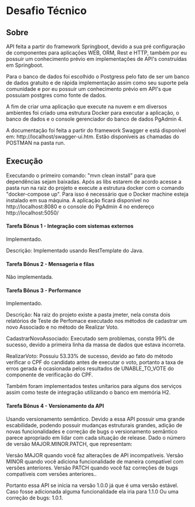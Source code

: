 # Desafio Técnico
## Sobre

API feita a partir do framework Springboot, devido a sua pré configuração de componentes para aplicações WEB, ORM, Rest
e HTTP, também por eu possuir um conhecimento prévio em implementações de API's construídas em Springboot.

Para o banco de dados foi escolhido o Postgress pelo fato de ser um banco de dados gratuito e de rápida implementação
assim como seu suporte pela comunidade e por eu possuir um conhecimento prévio em API's que possuiam postgres como 
fonte de dados.

A fim de criar uma aplicação que execute na nuvem e em diversos ambientes foi criado uma estrutura Docker para executar
a aplicação, o banco de dados e o console gerenciador do banco de dados PgAdmin 4.

A documentação foi feita a partir do framework Swagger e está disponível em: http://localhost/swagger-ui.htm. Estão 
disponíveis as chamadas do POSTMAN na pasta run.

## Execução

Executando o primeiro comando: "mvn clean install" para que dependências sejam baixadas. Após as libs estarem de acordo
acesse a pasta run na raiz do projeto e execute a estrutura docker com o comando "docker-compose up". Para isso
é necessário que o Docker machine esteja instalado em sua máquina. A aplicação ficará disponível no http://localhost:8080 e o 
console do PgAdmin 4 no endereço http://localhost:5050/


#### Tarefa Bônus 1 - Integração com sistemas externos
Implementado.

Descrição: Implementado usando RestTemplate do Java.

#### Tarefa Bônus 2 - Mensageria e filas
Não implementada.

#### Tarefa Bônus 3 - Performance
Implementado.

Descrição: Na raiz do projeto existe a pasta jmeter, nela consta dois relatórios de Teste de Perfomace executado nos métodos de
cadastrar um novo Associado e no método de Realizar Voto.

CadastrarNovoAssociado: Executado sem problemas, consta 99% de sucesso, devido a primeira linha da massa de dados que 
estava incorreta.

RealizarVoto: Possuiu 53.33% de sucesso, devido ao fato do método verificar o CPF do candidato antes de executar o voto,
portanto a taxa de erros gerada é ocasionada pelos resultados de UNABLE_TO_VOTE do componente de verificação do CPF.

Também foram implementados testes unítarios para alguns dos serviços assim como teste de integração utilizando o banco 
em memória H2. 

#### Tarefa Bônus 4 - Versionamento da API

Usando versionamento semântico. Devido a essa API possuir uma grande escabilidade, podendo possuir mudanças estruturais
grandes, adição de novas funcionalidades e correção de bugs o versionamento semântico parece apropriado em lidar com cada
situação de release. Dado o número de versão MAJOR.MINOR.PATCH, que representam:

Versão MAJOR quando você faz alterações de API incompatíveis.
Versão MINOR quando você adiciona funcionalidade de maneira compatível com versões anteriores.
Versão PATCH quando você faz correções de bugs compatíveis com versões anteriores..

Portanto essa API se inícia na versão 1.0.0 já que é uma versão estável.
Caso fosse adicionada alguma funcionalidade ela iria para 1.1.0
Ou uma correção de bugs: 1.0.1.
